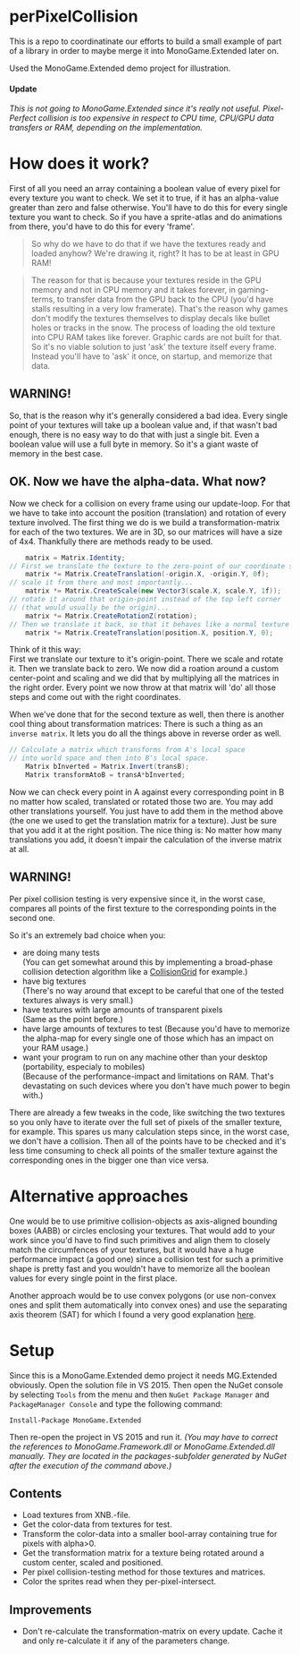 # perPixelCollision

This is a repo to coordinatinate our efforts to build a small example of part of a library in order to maybe merge it into MonoGame.Extended later on.

Used the MonoGame.Extended demo project for illustration.
#### Update
*This is not going to MonoGame.Extended since it's really not useful. Pixel-Perfect collision is too expensive in respect to CPU time, CPU/GPU data transfers or RAM, depending on the implementation.*

# How does it work?
First of all you need an array containing a boolean value of every pixel for every texture you want to check.
We set it to true, if it has an alpha-value greater than zero and false otherwise.
You'll have to do this for every single texture you want to check. So if you have a sprite-atlas and do animations from there, you'd have to do this for every 'frame'.

>So why do we have to do that if we have the textures ready and loaded anyhow? We're drawing it, right? It has to be at least in GPU RAM!  
  
>The reason for that is because your textures reside in the GPU memory and not in CPU memory and it takes forever, in gaming-terms, to transfer data from the GPU back to the CPU (you'd have stalls resulting in a very low framerate).
That's the reason why games don't modify the textures themselves to display decals like bullet holes or tracks in the snow. The process of loading the old texture into CPU RAM takes like forever.
Graphic cards are not built for that.
So it's no viable solution to just 'ask' the texture itself every frame. Instead you'll have to 'ask' it once, on startup, and memorize that data.

## WARNING!
So, that is the reason why it's generally considered a bad idea. Every single point of your textures will take up a boolean value and, if that wasn't bad enough, there is no easy way to do that with just a single bit. Even a boolean value will use a full byte in memory. So it's a giant waste of memory in the best case.

## OK. Now we have the alpha-data. What now?
Now we check for a collision on every frame using our update-loop.
For that we have to take into account the position (translation) and rotation of every texture involved.
The first thing we do is we build a transformation-matrix for each of the two textures.
We are in 3D, so our matrices will have a size of 4x4. Thankfully there are methods ready to be used.

```csharp
    matrix = Matrix.Identity;
// First we translate the texture to the zero-point of our coordinate system, so that we may...
    matrix *= Matrix.CreateTranslation(-origin.X, -origin.Y, 0f);
// scale it from there and most importantly...
    matrix *= Matrix.CreateScale(new Vector3(scale.X, scale.Y, 1f));
// rotate it around that origin-point instead of the top left corner
// (that would usually be the origin)...
    matrix *= Matrix.CreateRotationZ(rotation);
// Then we translate it back, so that it behaves like a normal texture again.
    matrix *= Matrix.CreateTranslation(position.X, position.Y, 0);
```
Think of it this way:  
First we translate our texture to it's origin-point. There we scale and rotate it. Then we translate back to zero.
We now did a roation around a custom center-point and scaling and we did that by multiplying all the matrices in the right order.
Every point we now throw at that matrix will 'do' all those steps and come out with the right coordinates.

When we've done that for the second texture as well, then there is another cool thing about transformation matrices:
There is such a thing as an `inverse matrix`.
It lets you do all the things above in reverse order as well.

```csharp
// Calculate a matrix which transforms from A's local space
// into world space and then into B's local space.
    Matrix bInverted = Matrix.Invert(transB);
    Matrix transformAtoB = transA*bInverted;
```
Now we can check every point in A against every corresponding point in B no matter how scaled, translated or rotated those two are.
You may add other translations yourself. You just have to add them in the method above (the one we used to get the translation matrix for a texture). Just be sure that you add it at the right position.
The nice thing is: No matter how many translations you add, it doesn't impair the calculation of the inverse matrix at all.

## WARNING!
Per pixel collision testing is very expensive since it, in the worst case, compares all points of the first texture to the corresponding points in the second one.

So it's an extremely bad choice when you:
* are doing many tests  
(You can get somewhat around this by implementing a broad-phase collision detection algorithm like a [CollisionGrid](https://github.com/UnterrainerInformatik/collisiongrid) for example.)
* have big textures  
(There's no way around that except to be careful that one of the tested textures always is very small.)
* have textures with large amounts of transparent pixels  
(Same as the point before.)
* have large amounts of textures to test
(Because you'd have to memorize the alpha-map for every single one of those which has an impact on your RAM usage.)
* want your program to run on any machine other than your desktop (portability, especialy to mobiles)  
(Because of the performance-impact and limitations on RAM. That's devastating on such devices where you don't have much power to begin with.)

There are already a few tweaks in the code, like switching the two textures so you only have to iterate over the full set of pixels of the smaller texture, for example.
This spares us many calculation steps since, in the worst case, we don't have a collision.
Then all of the points have to be checked and it's less time consuming to check all points of the smaller texture against the corresponding ones in the bigger one than vice versa.

# Alternative approaches
One would be to use primitive collision-objects as axis-aligned bounding boxes (AABB) or circles enclosing your textures. That would add to your work since you'd have to find such primitives and align them to closely match the circumfences of your textures, but it would have a huge performance impact (a good one) since a collision test for such a primitive shape is pretty fast and you wouldn't have to memorize all the boolean values for every single point in the first place.  

Another approach would be to use convex polygons (or use non-convex ones and split them automatically into convex ones) and use the separating axis theorem (SAT) for which I found a very good explanation [here](http://www.dyn4j.org/2010/01/sat/).  

# Setup
Since this is a MonoGame.Extended demo project it needs MG.Extended obviously.
Open the solution file in VS 2015.
Then open the NuGet console by selecting `Tools` from the menu and then `NuGet Package Manager` and `PackageManager Console` and type the following command:
```
Install-Package MonoGame.Extended
```
Then re-open the project in VS 2015 and run it.
*(You may have to correct the references to MonoGame.Framework.dll or MonoGame.Extended.dll manually. They are located in the packages-subfolder generated by NuGet after the execution of the command above.)*

## Contents
* Load textures from XNB.-file.
* Get the color-data from textures for test.
* Transform the color-data into a smaller bool-array containing true for pixels with alpha>0.
* Get the transformation matrix for a texture being rotated around a custom center, scaled and positioned.
* Per pixel collision-testing method for those textures and matrices.
* Color the sprites read when they per-pixel-intersect.

## Improvements
* Don't re-calculate the transformation-matrix on every update. Cache it and only re-calculate it if any of the parameters change.

